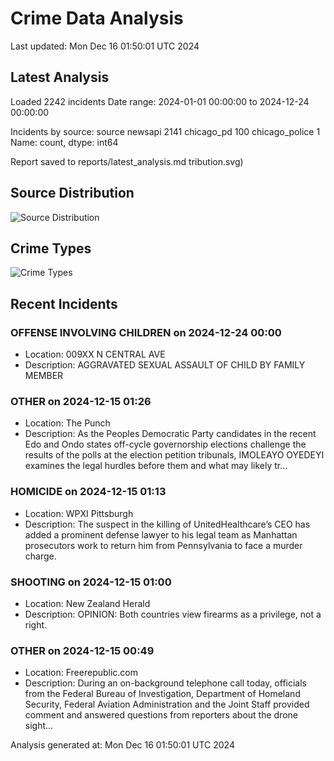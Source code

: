 # Crime Data Analysis
Last updated: Mon Dec 16 01:50:01 UTC 2024

## Latest Analysis

Loaded 2242 incidents
Date range: 2024-01-01 00:00:00 to 2024-12-24 00:00:00

Incidents by source:
source
newsapi           2141
chicago_pd         100
chicago_police       1
Name: count, dtype: int64

Report saved to reports/latest_analysis.md
tribution.svg)

## Source Distribution
![Source Distribution](images/source_distribution.svg)

## Crime Types
![Crime Types](images/crime_types.svg)

## Recent Incidents

### OFFENSE INVOLVING CHILDREN on 2024-12-24 00:00
- Location: 009XX N CENTRAL AVE
- Description: AGGRAVATED SEXUAL ASSAULT OF CHILD BY FAMILY MEMBER


### OTHER on 2024-12-15 01:26
- Location: The Punch
- Description: As the Peoples Democratic Party candidates in the recent Edo and Ondo states off-cycle governorship elections challenge the results of the polls at the election petition tribunals, IMOLEAYO OYEDEYI examines the legal hurdles before them and what may likely tr…


### HOMICIDE on 2024-12-15 01:13
- Location: WPXI Pittsburgh
- Description: The suspect in the killing of UnitedHealthcare’s CEO has added a prominent defense lawyer to his legal team as Manhattan prosecutors work to return him from Pennsylvania to face a murder charge.


### SHOOTING on 2024-12-15 01:00
- Location: New Zealand Herald
- Description: OPINION: Both countries view firearms as a privilege, not a right.


### OTHER on 2024-12-15 00:49
- Location: Freerepublic.com
- Description: During an on-background telephone call today, officials from the Federal Bureau of Investigation, Department of Homeland Security, Federal Aviation Administration and the Joint Staff provided comment and answered questions from reporters about the drone sight…

Analysis generated at: Mon Dec 16 01:50:01 UTC 2024
